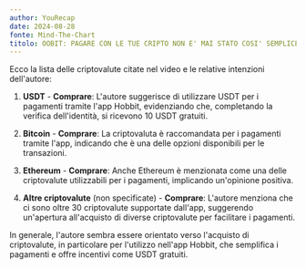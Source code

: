 ```yaml
---
author: YouRecap
date: 2024-08-28
fonte: Mind-The-Chart 
titolo: OOBIT: PAGARE CON LE TUE CRIPTO NON E' MAI STATO COSI' SEMPLICE! RECENSIONE COMPLETA!
---
```


Ecco la lista delle criptovalute citate nel video e le relative intenzioni dell'autore:

1. **USDT** - **Comprare**: L'autore suggerisce di utilizzare USDT per i pagamenti tramite l'app Hobbit, evidenziando che, completando la verifica dell'identità, si ricevono 10 USDT gratuiti.

2. **Bitcoin** - **Comprare**: La criptovaluta è raccomandata per i pagamenti tramite l'app, indicando che è una delle opzioni disponibili per le transazioni.

3. **Ethereum** - **Comprare**: Anche Ethereum è menzionata come una delle criptovalute utilizzabili per i pagamenti, implicando un'opinione positiva.

4. **Altre criptovalute** (non specificate) - **Comprare**: L'autore menziona che ci sono oltre 30 criptovalute supportate dall'app, suggerendo un'apertura all'acquisto di diverse criptovalute per facilitare i pagamenti.

In generale, l'autore sembra essere orientato verso l'acquisto di criptovalute, in particolare per l'utilizzo nell'app Hobbit, che semplifica i pagamenti e offre incentivi come USDT gratuiti.
